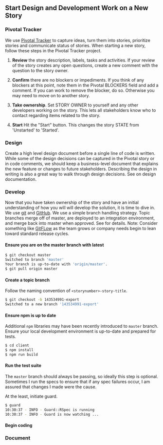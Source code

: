 ## Start Design and Development Work on a New Story

### Pivotal Tracker

We use [Pivotal Tracker](https://www.pivotaltracker.com) to capture ideas, turn them into stories, prioritize stories and communicate status of stories. When starting a new story, follow these steps in the Pivotal Tracker project.

1. **Review** the story description, labels, tasks and activities. 
If your review of the story creates any open questions, create a new comment with the question to the story owner.

2. **Confirm** there are no blockers or impediments. 
If you think of any blockers at this point, note them in the Pivotal BLOCKERS field and add a comment. If you can work to remove the blocker, do so. Otherwise you may need to move on to another story.

3. **Take ownership**. Set STORY OWNER to yourself and any other developers working on the story.
This lets all stakeholders know who to contact regarding items related to the story.

4. **Start**
Hit the "Start" button. This changes the story STATE from 'Unstarted' to 'Started'.

### Design

Create a high level design document before a single line of code is written. While some of the design decisions can be captured in the Pivotal story or in code comments, we should keep a business-level document that explains the new feature or changes to future stakeholders. Describing the design in writing is also a great way to walk through design decisions. See <as yet unwritten section> on design documentation.

### Develop

Now that you have taken ownership of the story and have an initial understanding of how you will will develop the solution, it is time to dive in. We use [git](https://git-scm.com/) and [GitHub](https://github.com/). We use a simple branch handling strategy. Topic branches merge off of master, are deployed to an integration environment, and merge back into master when approved. See <as yet unwritten section> for details. Note: Consider something like [GitFLow](https://datasift.github.io/gitflow/IntroducingGitFlow.html) as the team grows or company needs begin to lean toward standard release cycles.

#### Ensure you are on the master branch with latest

```bash
$ git checkout master
Switched to branch 'master'
Your branch is up-to-date with 'origin/master'.
$ git pull origin master
```

#### Create a topic branch

Follow the naming convention of `<storynumber>-story-title`.

```bash
$ git checkout -b 143534991-export
Switched to a new branch '143534991-export'
```

#### Ensure npm is up to date

Additional `npm` libraries may have been recently introduced to `master` branch. Ensure your local development environment is up-to-date and prepared for tests.

```bash
$ cd client
$ npm install
$ npm run build
```

#### Run the test suite

The `master` branch should always be passing, so ideally this step is optional. Sometimes I run the specs to ensure that if any spec failures occur, I am assured that changes I made were the cause. 

At the least, initiate guard.

```bash
$ guard
10:30:37 - INFO - Guard::RSpec is running
10:30:37 - INFO - Guard is now watching ...
```

#### Begin coding

### Document
